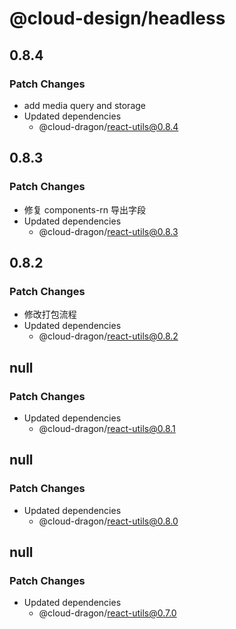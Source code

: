 # @cloud-design/headless

## 0.8.4

### Patch Changes

- add media query and storage
- Updated dependencies
  - @cloud-dragon/react-utils@0.8.4

## 0.8.3

### Patch Changes

- 修复 components-rn 导出字段
- Updated dependencies
  - @cloud-dragon/react-utils@0.8.3

## 0.8.2

### Patch Changes

- 修改打包流程
- Updated dependencies
  - @cloud-dragon/react-utils@0.8.2

## null

### Patch Changes

- Updated dependencies
  - @cloud-dragon/react-utils@0.8.1

## null

### Patch Changes

- Updated dependencies
  - @cloud-dragon/react-utils@0.8.0

## null

### Patch Changes

- Updated dependencies
  - @cloud-dragon/react-utils@0.7.0

